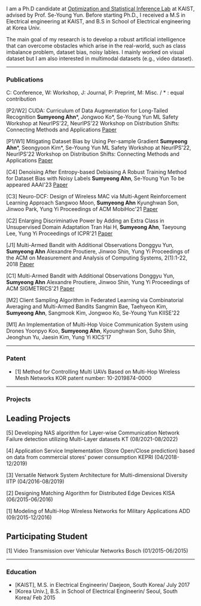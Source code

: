 I am a Ph.D candidate at <a href="http://osi.kaist.ac.kr"> Optimization and Statistical Inference Lab</a> at KAIST, advised by Prof. Se-Young Yun. Before starting Ph.D., I received a M.S in Electrical engineering at KAIST, and B.S in School of Electrical engineering at Korea Univ.

The main goal of my research is to develop a robust artificial intelligence that can overcome obstacles which arise in the real-world, such as class imbalance problem, dataset bias, noisy lables. I mainly worked on visual dataset but I am also interested in multimodal datasets (e.g., video dataset). 

---

### Publications
C: Conference, W: Workshop, J: Journal, P: Preprint, M: Misc. / * : equal contribution

[P2/W2] CUDA: Curriculum of Data Augmentation for Long-Tailed Recognition
**Sumyeong Ahn**\*, Jongwoo Ko\*, Se-Young Yun
ML Safety Workshop at NeurIPS'22, NeurIPS'22 Workshop on Distribution Shifts: Connecting Methods and Applications
<a href="https://openreview.net/forum?id=5yrzySCFlM1"> Paper </a>


[P1/W1] Mitigating Dataset Bias by Using Per-sample Gradient
**Sumyeong Ahn**\*, Seongyoon Kim\*, Se-Young Yun
ML Safety Workshop at NeurIPS'22, NeurIPS'22 Workshop on Distribution Shifts: Connecting Methods and Applications
<a href="https://openreview.net/forum?id=wMCCObWq-FI"> Paper </a>

[C4] Denoising After Entropy-based Debiasing A Robust Training Method for Dataset Bias with Noisy Labels
**Sumyeong Ahn**, Se-Young Yun
To be appeared AAAI'23
<a href="https://arxiv.org/abs/2212.01189"> Paper </a>

[C3] Neuro-DCF: Design of Wireless MAC via Multi-Agent Reinforcement Learning Approach
Sangwoo Moon, **Sumyeong Ahn** Kyunghwan Son, Jinwoo Park, Yung Yi
Proceedings of ACM MobiHoc'21
<a href="https://dl.acm.org/doi/10.1145/3466772.3467043"> Paper </a>

[C2] Enlarging Discriminative Power by Adding an Extra Class in Unsupervised Domain Adaptation
Tran Hai H, **Sumyeong Ahn**, Taeyoung Lee, Yung Yi
Proceedings of ICPR'21
<a href="https://ieeexplore.ieee.org/document/9412249"> Paper </a>

[J1] Multi-Armed Bandit with Additional Observations 
Donggyu Yun, **Sumyeong Ahn** Alexandre Proutiere, Jinwoo Shin, Yung Yi
Proceedings of the ACM on Measurement and Analysis of Computing Systems, 2(1):1-22, 2018
<a href="https://dl.acm.org/doi/10.1145/3179416"> Paper </a>


[C1] Multi-Armed Bandit with Additional Observations
Donggyu Yun, **Sumyeong Ahn** Alexandre Proutiere, Jinwoo Shin, Yung Yi
Proceedings of ACM SIGMETRICS'21
<a href="https://dl.acm.org/doi/abs/10.1145/3292040.3219639"> Paper </a>

[M2] Client Sampling Algorithm in Federated Learning via Combinatorial Averaging and Multi-Armed Bandits
Sangmin Bae, Taehyeon Kim, **Sumyeong Ahn**, Sangmook Kim, Jongwoo Ko, Se-Young Yun
KIISE'22

[M1] An Implementation of Multi-Hop Voice Communication System using Drones
Yoonpyo Koo, **Sumyeong Ahn**, Kyounghwan Son, Suho Shin, Jeonghun Yu, Jaesin Kim, Yung Yi
KICS'17


---

### Patent

- [1] Method for Controlling Multi UAVs Based on Multi-Hop Wireless Mesh Networks
KOR patent number: 10-2019874-0000


---

### Projects

## Leading Projects

[5] Developing NAS algorithm for Layer-wise Communication Network Failure detection utilizing Multi-Layer datasets
KT (08/2021-08/2022)

[4] Application Service Implementation (Store Open/Close prediction) based on data from commercial stores' power consumption
KEPRI (04/2018-12/2019)

[3] Versatile Network System Architecture for Multi-dimensional Diversity
IITP (04/2016-08/2019)

[2] Designing Matching Algorithm for Distributed Edge Devices 
KISA (06/2015-06/2016)

[1] Modeling of Multi-Hop Wireless Networks for Military Applications
ADD (09/2015-12/2016)

## Participating Student
[1] Video Transmission over Vehicular Networks
Bosch (01/2015-06/2015)


---

### Education
- [KAIST], M.S. in Electrical Engineerin/ Daejeon, South Korea/ July 2017
- [Korea Univ.], B.S. in School of Electrical Engineerin/ Seoul, South Korea/ Feb 2015



